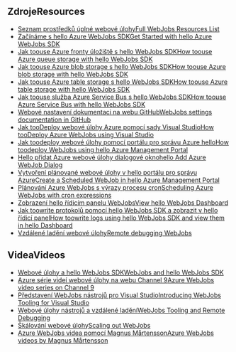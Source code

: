 
## <a name="resources"></a><span data-ttu-id="9c867-101">Zdroje</span><span class="sxs-lookup"><span data-stu-id="9c867-101">Resources</span></span>
* [<span data-ttu-id="9c867-102">Seznam prostředků úplné webové úlohy</span><span class="sxs-lookup"><span data-stu-id="9c867-102">Full WebJobs Resources List</span></span>](../articles/app-service-web/websites-webjobs-resources.md)
* [<span data-ttu-id="9c867-103">Začínáme s hello Azure WebJobs SDK</span><span class="sxs-lookup"><span data-stu-id="9c867-103">Get Started with hello Azure WebJobs SDK</span></span>](../articles/app-service-web/websites-dotnet-webjobs-sdk-get-started.md)
* [<span data-ttu-id="9c867-104">Jak toouse Azure fronty úložiště s hello WebJobs SDK</span><span class="sxs-lookup"><span data-stu-id="9c867-104">How toouse Azure queue storage with hello WebJobs SDK</span></span>](../articles/app-service-web/websites-dotnet-webjobs-sdk-storage-queues-how-to.md)
* [<span data-ttu-id="9c867-105">Jak toouse Azure blob storage s hello WebJobs SDK</span><span class="sxs-lookup"><span data-stu-id="9c867-105">How toouse Azure blob storage with hello WebJobs SDK</span></span>](../articles/app-service-web/websites-dotnet-webjobs-sdk-storage-blobs-how-to.md)
* [<span data-ttu-id="9c867-106">Jak toouse Azure table storage s hello WebJobs SDK</span><span class="sxs-lookup"><span data-stu-id="9c867-106">How toouse Azure table storage with hello WebJobs SDK</span></span>](../articles/app-service-web/websites-dotnet-webjobs-sdk-storage-tables-how-to.md)
* [<span data-ttu-id="9c867-107">Jak toouse služba Azure Service Bus s hello WebJobs SDK</span><span class="sxs-lookup"><span data-stu-id="9c867-107">How toouse Azure Service Bus with hello WebJobs SDK</span></span>](../articles/app-service-web/websites-dotnet-webjobs-sdk-service-bus.md)
* [<span data-ttu-id="9c867-108">Webové nastavení dokumentaci na webu GitHub</span><span class="sxs-lookup"><span data-stu-id="9c867-108">WebJobs settings documentation in GitHub</span></span>](https://github.com/projectkudu/kudu/wiki/Web-jobs)
* [<span data-ttu-id="9c867-109">Jak tooDeploy webové úlohy Azure pomocí sady Visual Studio</span><span class="sxs-lookup"><span data-stu-id="9c867-109">How tooDeploy Azure WebJobs using Visual Studio</span></span>](../articles/app-service-web/websites-dotnet-deploy-webjobs.md)
* [<span data-ttu-id="9c867-110">Jak toodeploy webové úlohy pomocí portálu pro správu Azure hello</span><span class="sxs-lookup"><span data-stu-id="9c867-110">How toodeploy WebJobs using hello Azure Management Portal</span></span>](../articles/app-service-web/web-sites-create-web-jobs.md)
* [<span data-ttu-id="9c867-111">Hello přidat Azure webové úlohy dialogové okno</span><span class="sxs-lookup"><span data-stu-id="9c867-111">hello Add Azure WebJob Dialog</span></span>](../articles/app-service-web/websites-dotnet-deploy-webjobs.md#configure)
* [<span data-ttu-id="9c867-112">Vytvoření plánované webové úlohy v hello portálu pro správu Azure</span><span class="sxs-lookup"><span data-stu-id="9c867-112">Create a Scheduled WebJob in hello Azure Management Portal</span></span>](../articles/app-service-web/web-sites-create-web-jobs.md#CreateScheduled)
* [<span data-ttu-id="9c867-113">Plánování Azure WebJobs s výrazy procesu cron</span><span class="sxs-lookup"><span data-stu-id="9c867-113">Scheduling Azure WebJobs with cron expressions</span></span>](http://blog.amitapple.com/post/2015/06/scheduling-azure-webjobs/)
* [<span data-ttu-id="9c867-114">Zobrazení hello řídicím panelu WebJobs</span><span class="sxs-lookup"><span data-stu-id="9c867-114">View hello WebJobs Dashboard</span></span>](../articles/app-service-web/websites-dotnet-webjobs-sdk-get-started.md#view-the-webjobs-sdk-dashboard)
* [<span data-ttu-id="9c867-115">Jak toowrite protokolů pomocí hello WebJobs SDK a zobrazit v hello řídicí panel</span><span class="sxs-lookup"><span data-stu-id="9c867-115">How toowrite logs using hello WebJobs SDK and view them in hello Dashboard</span></span>](../articles/app-service-web/websites-dotnet-webjobs-sdk-storage-queues-how-to.md#logs)
* [<span data-ttu-id="9c867-116">Vzdálené ladění webové úlohy</span><span class="sxs-lookup"><span data-stu-id="9c867-116">Remote debugging WebJobs</span></span>](../articles/app-service-web/web-sites-dotnet-troubleshoot-visual-studio.md#remotedebugwj)

## <a name="videos"></a><span data-ttu-id="9c867-117">Videa</span><span class="sxs-lookup"><span data-stu-id="9c867-117">Videos</span></span>
* [<span data-ttu-id="9c867-118">Webové úlohy a hello WebJobs SDK</span><span class="sxs-lookup"><span data-stu-id="9c867-118">WebJobs and hello WebJobs SDK</span></span>](http://channel9.msdn.com/Shows/Cloud+Cover/Episode-153-WebJobs-with-Pranav-Rastogi?utm_source=dlvr.it&utm_medium=twitter)
* [<span data-ttu-id="9c867-119">Azure série videí webové úlohy na webu Channel 9</span><span class="sxs-lookup"><span data-stu-id="9c867-119">Azure WebJobs video series on Channel 9</span></span>](http://channel9.msdn.com/Tags/azurefridaywebjobs)
* [<span data-ttu-id="9c867-120">Představení WebJobs nástrojů pro Visual Studio</span><span class="sxs-lookup"><span data-stu-id="9c867-120">Introducing WebJobs Tooling for Visual Studio</span></span>](http://channel9.msdn.com/Shows/Web+Camps+TV/Introducing-WebJobs-Tooling-for-Visual-Studio-with-Brady-Gaster)
* [<span data-ttu-id="9c867-121">Webové úlohy nástrojů a vzdálené ladění</span><span class="sxs-lookup"><span data-stu-id="9c867-121">WebJobs Tooling and Remote Debugging</span></span>](http://channel9.msdn.com/Shows/Web+Camps+TV/WebJobs-GA-Series-Episode-1-WebJobs-Tooling-with-Brady-Gaster)
* [<span data-ttu-id="9c867-122">Škálování webové úlohy</span><span class="sxs-lookup"><span data-stu-id="9c867-122">Scaling out WebJobs</span></span>](http://channel9.msdn.com/Shows/Azure-Friday/Azure-WebJobs-105-Scaling-out-Web-Jobs)
* [<span data-ttu-id="9c867-123">Azure WebJobs videa pomocí Magnus Mårtensson</span><span class="sxs-lookup"><span data-stu-id="9c867-123">Azure WebJobs videos by Magnus Mårtensson</span></span>](https://www.youtube.com/playlist?list=PLqp1ZOYYUSd81yEzMYLTw8cz91wx_LU9r)

